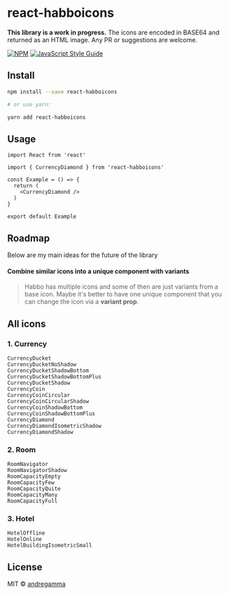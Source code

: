 # react-habboicons

**This library is a work in progress.** The icons are encoded in BASE64 and returned as an HTML image. Any PR or suggestions are welcome.


[![NPM](https://img.shields.io/npm/v/react-habboicons.svg)](https://www.npmjs.com/package/react-habboicons) [![JavaScript Style Guide](https://img.shields.io/badge/code_style-standard-brightgreen.svg)](https://standardjs.com)

## Install

```bash
npm install --save react-habboicons

# or use yarn:

yarn add react-habboicons

```

## Usage

```tsx
import React from 'react'

import { CurrencyDiamond } from 'react-habboicons'

const Example = () => {
  return (
    <CurrencyDiamond />
  )
}

export default Example
```

## Roadmap
Below are my main ideas for the future of the library

#### **Combine similar icons into a unique component with variants**

> Habbo has multiple icons and some of then are just variants from a base icon. Maybe it's better to have one unique component that you can change the icon via a **variant prop**.

## All icons

### 1. Currency
```
CurrencyDucket
CurrencyDucketNoShadow
CurrencyDucketShadowBottom
CurrencyDucketShadowBottomPlus
CurrencyDucketShadow
CurrencyCoin
CurrencyCoinCircular
CurrencyCoinCircularShadow
CurrencyCoinShadowBottom
CurrencyCoinShadowBottomPlus
CurrencyDiamond
CurrencyDiamondIsometricShadow
CurrencyDiamondShadow
```

### 2. Room
```
RoomNavigator
RoomNavigatorShadow
RoomCapacityEmpty
RoomCapacityFew
RoomCapacityQuite
RoomCapacityMany
RoomCapacityFull
```

### 3. Hotel
```
HotelOffline
HotelOnline
HotelBuildingIsometricSmall
```

## License

MIT © [andregamma](https://github.com/andregamma)
